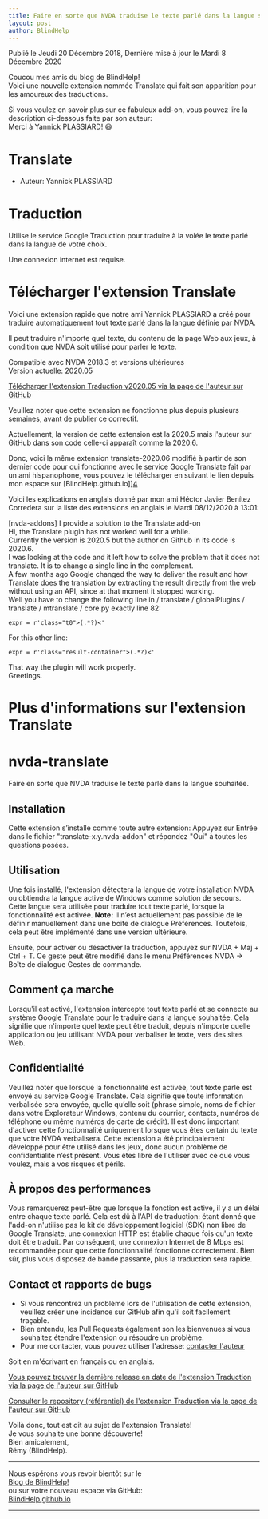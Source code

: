 ```yaml
---
title: Faire en sorte que NVDA traduise le texte parlé dans la langue souhaitée via une extension
layout: post
author: BlindHelp
---
```


<footer>Publié le Jeudi 20 Décembre 2018, Dernière mise à jour le Mardi 8 Décembre 2020</footer>


Coucou mes amis du blog de BlindHelp!               
Voici une nouvelle extension nommée Translate qui fait son apparition pour les amoureux des traductions.                  

Si vous voulez en savoir plus sur ce fabuleux add-on, vous pouvez lire la description ci-dessous faite par son auteur:                
Merci à Yannick PLASSIARD! 😃                

# Translate

* Auteur: Yannick PLASSIARD

# Traduction

Utilise le service Google Traduction pour traduire à la volée le texte parlé dans la langue de votre choix.

Une connexion internet est requise.

# Télécharger l'extension Translate

Voici une extension rapide que notre ami Yannick PLASSIARD a créé pour traduire automatiquement tout texte parlé dans la langue définie par NVDA.

Il peut traduire n'importe quel texte, du contenu de la page Web aux jeux, à condition que NVDA soit utilisé pour parler le texte.


Compatible avec NVDA 2018.3 et  versions ultérieures      
Version actuelle: 2020.05          


[Télécharger l'extension Traduction v2020.05 via   la page  de l'auteur sur GitHub][1]


[1]: https://github.com/yplassiard/nvda-translate/releases/download/v2020.05/translate-2020.05.nvda-addon

Veuillez noter que cette extension ne fonctionne plus depuis plusieurs semaines, avant de publier ce correctif.    

Actuellement, la version de cette extension est la 2020.5 mais l'auteur sur GitHub dans son code celle-ci apparaît comme la 2020.6.    

Donc, voici  la même extension  translate-2020.06 modifié à partir de son  dernier code pour qui fonctionne avec le service Google Translate fait par un ami hispanophone, vous pouvez le télécharger en suivant le lien depuis mon espace sur [BlindHelp.github.io]][4]

[4]: https://blindhelp.github.io/translate-2020.06_mod_by_@hxebolax.nvda-addon

Voici les explications en anglais donné par mon ami <span  lang="es">Héctor Javier Benítez Corredera</span> sur la liste des extensions en anglais  le Mardi 08/12/2020 à 13:01:    

<span  lang="en">[nvda-addons] I provide a solution to the Translate add-on</span>    
<span  lang="en">Hi, the Translate plugin has not worked well for a while.</span>    
<span  lang="en">Currently the version is 2020.5 but the author on Github in its code is 2020.6.</span>    
<span  lang="en">I was looking at the code and it left how to solve the problem that it does not translate. It is to change a single line in the complement.</span>    
<span  lang="en">A few months ago Google changed the way to deliver the result and how Translate does the translation by extracting the result directly from the web without using an API, since at that moment it stopped working.</span>    
<span  lang="en">Well you have to change the following line in / translate / globalPlugins / translate / mtranslate / core.py exactly line 82:</span>    

`expr = r'class="t0">(.*?)<'`    

<span  lang="en">For this other line:</span>    

`expr = r'class="result-container">(.*?)<'`    

<span  lang="en">That way the plugin will work properly.</span>    
<span  lang="en">Greetings.</span>    

# Plus d'informations sur l'extension Translate

# nvda-translate

Faire en sorte que NVDA traduise le texte parlé dans la langue souhaitée.

## Installation

Cette extension s’installe comme toute autre extension: Appuyez sur Entrée dans le fichier "translate-x.y.nvda-addon" et répondez "Oui" à toutes les questions posées.

## Utilisation

Une fois installé, l'extension détectera la langue de votre installation NVDA ou obtiendra la langue active de Windows comme solution de secours. Cette langue sera utilisée pour traduire tout texte parlé, lorsque la fonctionnalité est activée.
**Note:** Il n’est actuellement pas possible de le définir manuellement dans une boîte de dialogue Préférences. Toutefois, cela peut être implémenté dans une version ultérieure.

Ensuite, pour activer ou désactiver la traduction, appuyez sur NVDA + Maj + Ctrl + T. Ce geste peut être modifié dans le menu Préférences NVDA -> Boîte de dialogue Gestes de commande.

## Comment ça marche

Lorsqu'il est activé, l'extension  intercepte tout texte parlé et se connecte au système Google Translate pour le traduire dans la langue souhaitée. Cela signifie que n'importe quel texte peut être traduit, depuis n'importe quelle application ou jeu utilisant NVDA pour verbaliser le texte, vers des sites Web.

## Confidentialité

Veuillez noter que lorsque la fonctionnalité est activée, tout texte parlé est envoyé au service Google Translate. Cela signifie que toute information verbalisée sera envoyée, quelle qu’elle soit (phrase simple, noms de fichier dans votre Explorateur Windows, contenu du courrier, contacts, numéros de téléphone ou même numéros de carte de crédit). Il est donc important d'activer cette fonctionnalité uniquement lorsque vous êtes certain du texte que votre NVDA verbalisera. Cette extension a été principalement développé pour être utilisé dans les jeux, donc aucun problème de confidentialité n’est présent. Vous êtes libre de l'utiliser avec ce que vous voulez, mais à vos risques et périls.

## À propos des performances

Vous remarquerez peut-être que lorsque la fonction est active, il y a un délai entre chaque texte parlé. Cela est dû à l'API de traduction: étant donné que l'add-on n'utilise pas le kit de développement logiciel (SDK) non libre de Google Translate, une connexion HTTP est établie chaque fois qu'un texte doit être traduit. Par conséquent, une connexion Internet de 8 Mbps est recommandée pour que cette fonctionnalité fonctionne correctement.
Bien sûr, plus vous disposez de bande passante, plus la traduction sera rapide.

## Contact et rapports de bugs

- Si vous rencontrez un problème lors de l'utilisation de cette extension, veuillez créer une incidence sur GitHub afin qu'il soit facilement traçable.
- Bien entendu, les Pull Requests également son les bienvenues si vous souhaitez étendre l'extension ou résoudre un problème.
- Pour me contacter, vous pouvez utiliser l'adresse: [contacter l'auteur](mailto:podcastcecitek@gmail.com)

Soit en m'écrivant en français ou en anglais.

[Vous pouvez trouver la dernière release en date de l'extension Traduction via   la page  de l'auteur sur GitHub][2]


[2]: https://github.com/yplassiard/nvda-translate/releases


[Consulter le repository (référentiel) de l'extension Traduction via   la page  de l'auteur sur GitHub][3]


[3]: https://github.com/yplassiard/nvda-translate/


Voilà donc,  tout est dit au sujet de l'extension Translate!                
Je vous souhaite une bonne découverte!         
Bien amicalement,              
Rémy (BlindHelp).

---

Nous espérons vous revoir bientôt sur le      
[Blog de BlindHelp!](http://blindhelp.blogspot.fr/)                    
ou sur  votre nouveau espace via GitHub:                     
[BlindHelp.github.io](https://blindhelp.github.io)                    

---